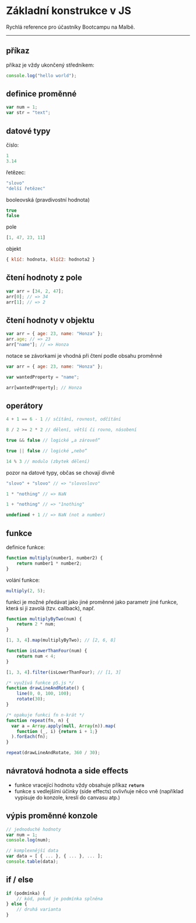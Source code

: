 # Základní konstrukce v JS

Rychlá reference pro účastníky Bootcampu na Malbě.

***


## příkaz

příkaz je vždy ukončený středníkem:

```js
console.log("hello world");
```


## definice proměnné

```js
var num = 1;
var str = "text";
```


## datové typy

číslo:

```js
1
3.14
```

řetězec:

```js
"slovo"
"delší řetězec"
```

booleovská (pravdivostní hodnota)

```js
true
false
```

pole

```js
[1, 47, 23, 11]
```

objekt

```js
{ klíč: hodnota, klíč2: hodnota2 }
```


## čtení hodnoty z pole

```js
var arr = [34, 2, 47];
arr[0]; // => 34
arr[1]; // => 2
```


## čtení hodnoty v objektu

```js
var arr = { age: 23, name: "Honza" };
arr.age; // => 23
arr["name"]; // => Honza
```

notace se závorkami je vhodná při čtení podle obsahu proměnné

```js
var arr = { age: 23, name: "Honza" };

var wantedProperty = "name";

arr[wantedProperty]; // Honza
```


## operátory

```js
4 + 1 == 6 - 1 // sčítání, rovnost, odčítání

8 / 2 >= 2 * 2 // dělení, větší či rovno, násobení

true && false // logické „a zároveň“

true || false // logické „nebo“

14 % 3 // modulo (zbytek dělení)
```

pozor na datové typy, občas se chovají divně

```js
"slovo" + "slovo" // => "slovoslovo"

1 * "nothing" // => NaN

1 + "nothing" // => "1nothing"

undefined + 1 // => NaN (not a number)
```


## funkce

definice funkce:

```js
function multiply(number1, number2) {
	return number1 * number2;
}
```

volání funkce:

```js
multiply(2, 5);
```

funkci je možné předávat jako jiné proměnné jako parametr jiné funkce, která si ji zavolá (tzv. callback), např.

```js
function multiplyByTwo(num) {
	return 2 * num;
}

[1, 3, 4].map(multiplyByTwo); // [2, 6, 8]
```

```js
function isLowerThanFour(num) {
	return num < 4;
}

[1, 3, 4].filter(isLowerThanFour); // [1, 3]
```

```js
/* využívá funkce p5.js */
function drawLineAndRotate() {
	line(0, 0, 100, 100);
	rotate(30);
}

/* opakuje funkci fn n-krát */
function repeat(fn, n) {
  var a = Array.apply(null, Array(n)).map(
    function (_, i) {return i + 1;}
  ).forEach(fn);
}

repeat(drawLineAndRotate, 360 / 30);
```


## návratová hodnota a side effects

- funkce vracející hodnotu vždy obsahuje příkaz **`return`**
- funkce s vedlejšími účinky (side effects) ovlivňuje něco vně (například vypisuje do konzole, kreslí do canvasu atp.)


## výpis proměnné konzole

```js
// jednoduché hodnoty
var num = 1;
console.log(num);

// komplexnější data
var data = [ { ... }, { ... }, ... ];
console.table(data);
```


## if / else

```js
if (podmínka) {
	// kód, pokud je podmínka splněna
} else {
	// druhá varianta
}
```